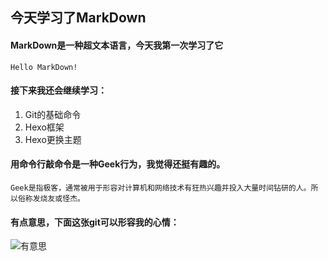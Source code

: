 ## 今天学习了MarkDown
#### MarkDown是一种超文本语言，今天我第一次学习了它
```Hello MarkDown!```
#### 接下来我还会继续学习：
1. Git的基础命令
1. Hexo框架
1. Hexo更换主题
#### 用命令行敲命令是一种**Geek**行为，我觉得还挺有趣的。
```Geek是指极客，通常被用于形容对计算机和网络技术有狂热兴趣并投入大量时间钻研的人。所以俗称发烧友或怪杰。```
#### 有点意思，下面这张git可以形容我的心情：
![有意思](https://qgt-style.oss-cn-hangzhou.aliyuncs.com/newcoursep4/g1/g1-2-2/tenor.gif)
